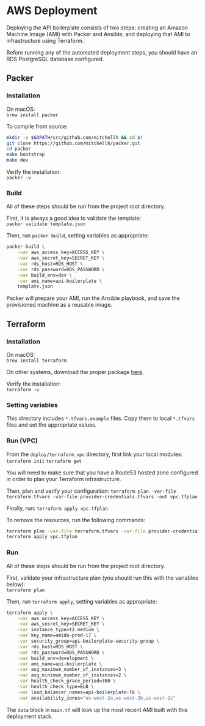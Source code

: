 # AWS Deployment
Deploying the API boilerplate consists of two steps: creating an Amazon Machine Image (AMI) with Packer and Ansible, and deploying that AMI to infrastructure using Terraform.

Before running any of the automated deployment steps, you should have an RDS PostgreSQL database configured.

## Packer
### Installation
On macOS:  
`brew install packer`

To compile from source:
```sh
mkdir -p $GOPATH/src/github.com/mitchellh && cd $!
git clone https://github.com/mitchellh/packer.git
cd packer
make bootstrap
make dev
```

Verify the installation:  
`packer -v`
### Build
All of these steps should be run from the project root directory.

First, it is always a good idea to validate the template:  
`packer validate template.json`

Then, run `packer build`, setting variables as appropriate:
```sh
packer build \
    -var aws_access_key=ACCESS_KEY \
    -var aws_secret_key=SECRET_KEY \
    -var rds_host=RDS_HOST \
    -var rds_password=RDS_PASSWORD \
    -var build_env=dev \
    -var ami_name=api-boilerplate \
    template.json
```

Packer will prepare your AMI, run the Ansible playbook, and save the provisioned machine as a reusable image.

## Terraform
### Installation
On macOS:  
`brew install terraform`

On other systems, download the proper package [here](https://www.terraform.io/downloads.html).

Verify the installation:  
`terraform -v`

### Setting variables
This directory includes `*.tfvars.example` files. Copy them to local `*.tfvars` files and set the appropriate values.

### Run (VPC)
From the `deploy/terraform_vpc` directory, first link your local modules:
`terraform init`
`terraform get`

You will need to make sure that you have a Route53 hosted zone configured in order to plan your Terraform infrastructure.

Then, plan and verify your configuration:
`terraform plan -var-file terraform.tfvars -var-file provider-credentials.tfvars -out vpc.tfplan`

Finally, run:
`terraform apply vpc.tfplan`

To remove the resources, run the following commands:
```sh
terraform plan -var-file terraform.tfvars -var-file provider-credentials.tfvars -destroy -out vpc.tfplan
terraform apply vpc.tfplan
```

### Run
All of these steps should be run from the project root directory.

First, validate your infrastructure plan (you should run this with the variables below):  
`terraform plan`

Then, run `terraform apply`, setting variables as appropriate:
```sh
terraform apply \
    -var aws_access_key=ACCESS_KEY \
    -var aws_secret_key=SECRET_KEY \
    -var instance_type=t2.medium \
    -var key_name=amida-prod-17 \
    -var security_group=api-boilerplate-security-group \
    -var rds_host=RDS_HOST \
    -var rds_password=RDS_PASSWORD \
    -var build_env=development \
    -var ami_name=api-boilerplate \
    -var asg_maximum_number_of_instances=3 \
    -var asg_minimum_number_of_instances=2 \
    -var health_check_grace_period=300 \
    -var health_check_type=ELB \
    -var load_balancer_names=api-boilerplate-lb \
    -var availability_zones="us-west-2a,us-west-2b,us-west-2c"
```

The `data` block in `main.tf` will look up the most recent AMI built with this deployment stack.